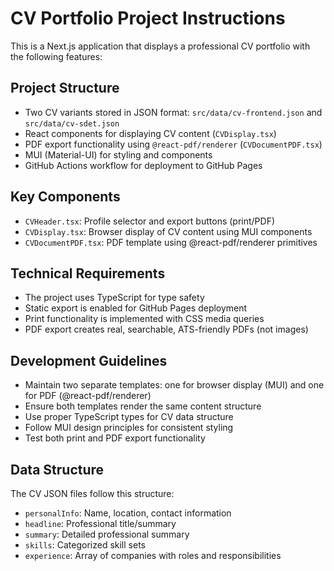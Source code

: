 <!-- Use this file to provide workspace-specific custom instructions to Copilot. For more details, visit https://code.visualstudio.com/docs/copilot/copilot-customization#_use-a-githubcopilotinstructionsmd-file -->

# CV Portfolio Project Instructions

This is a Next.js application that displays a professional CV portfolio with the following features:

## Project Structure
- Two CV variants stored in JSON format: `src/data/cv-frontend.json` and `src/data/cv-sdet.json`
- React components for displaying CV content (`CVDisplay.tsx`)
- PDF export functionality using `@react-pdf/renderer` (`CVDocumentPDF.tsx`)
- MUI (Material-UI) for styling and components
- GitHub Actions workflow for deployment to GitHub Pages

## Key Components
- `CVHeader.tsx`: Profile selector and export buttons (print/PDF)
- `CVDisplay.tsx`: Browser display of CV content using MUI components
- `CVDocumentPDF.tsx`: PDF template using @react-pdf/renderer primitives

## Technical Requirements
- The project uses TypeScript for type safety
- Static export is enabled for GitHub Pages deployment
- Print functionality is implemented with CSS media queries
- PDF export creates real, searchable, ATS-friendly PDFs (not images)

## Development Guidelines
- Maintain two separate templates: one for browser display (MUI) and one for PDF (@react-pdf/renderer)
- Ensure both templates render the same content structure
- Use proper TypeScript types for CV data structure
- Follow MUI design principles for consistent styling
- Test both print and PDF export functionality

## Data Structure
The CV JSON files follow this structure:
- `personalInfo`: Name, location, contact information
- `headline`: Professional title/summary
- `summary`: Detailed professional summary
- `skills`: Categorized skill sets
- `experience`: Array of companies with roles and responsibilities
